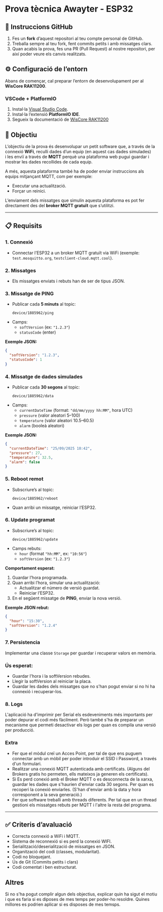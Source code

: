 # Prova tècnica Awayter - ESP32

## 📂 Instruccions GitHub

1. Fes un **fork** d’aquest repositori al teu compte personal de GitHub.
2. Treballa sempre al teu fork, fent commits petits i amb missatges clars.
3. Quan acabis la prova, fes una PR (Pull Request) al nostre repositori, per així poder veure els canvis realitzats.


## ⚙️ Configuració de l’entorn

Abans de començar, cal preparar l’entorn de desenvolupament per al **WisCore RAK11200**.

### VSCode + PlatformIO
1. Instal·la [Visual Studio Code](https://code.visualstudio.com/).
2. Instal·la l’extensió **PlatformIO IDE**.
3. Segueix la documentació de [WisCore RAK11200](https://docs.rakwireless.com/product-categories/wisblock/rak11200/quickstart/)


## 🎯 Objectiu
L’objectiu de la prova és desenvolupar un petit software que, a través de la connexió **WiFi**, reculli dades d’un equip (en aquest cas dades simulades)  
i les enviï a través de **MQTT** perquè una plataforma web pugui guardar i mostrar les dades recollides de cada equip.  

A més, aquesta plataforma també ha de poder enviar instruccions als equips mitjançant MQTT, com per exemple:
- Executar una actualització.
- Forçar un reinici.

L’enviament dels missatges que simulin aquesta plataforma es pot fer directament des del **broker MQTT gratuït** que s’utilitzi.


---

## 📋 Requisits

### 1. Connexió
- Connectar l’ESP32 a un broker MQTT gratuït via WiFi (exemple: `test.mosquitto.org`, `testclient-cloud.mqtt.cool`).

### 2. Missatges
- Els missatges enviats i rebuts han de ser de tipus JSON.

### 3. Missatge de PING
- Publicar cada **5 minuts** al topic:
  ```
  device/1885962/ping
  ```
- Camps:
  - `softVersion` (ex: `"1.2.3"`)
  - `statusCode` (enter)

**Exemple JSON:**
```json
{
  "softVersion": "1.2.3",
  "statusCode": 1
}
```

### 4. Missatge de dades simulades
- Publicar cada **30 segons** al topic:
  ```
  device/1885962/data
  ```
- Camps:
  - `currentDateTime` (format: `"dd/mm/yyyy hh:MM"`, hora UTC)
  - `pressure` (valor aleatori 5–100)
  - `temperature` (valor aleatori 10.5–60.5)
  - `alarm` (booleà aleatori)

**Exemple JSON:**
```json
{
  "currentDateTime": "25/09/2025 10:42",
  "pressure": 27,
  "temperature": 32.5,
  "alarm": false
}
```

### 5. Reboot remot
- Subscriure’s al topic:
  ```
  device/1885962/reboot
  ```
- Quan arribi un missatge, reiniciar l’ESP32.

### 6. Update programat
- Subscriure’s al topic:
  ```
  device/1885962/update
  ```
- Camps rebuts:
  - `hour` (format `"hh:MM"`, ex: `"10:56"`)
  - `softVersion` (ex: `"1.2.3"`)

**Comportament esperat:**
1. Guardar l’hora programada.
2. Quan arribi l’hora, simular una actualització:
   - Actualitzar el número de versió guardat.
   - Reiniciar l’ESP32.
3. En el següent missatge de **PING**, enviar la nova versió.

**Exemple JSON rebut:**
```json
{
  "hour": "15:30",
  "softVersion": "1.2.4"
}
```

### 7. Persistencia
Implementar una classe `Storage` per guardar i recuperar valors en memòria.  

### Ús esperat:
- Guardar l'hora i la softVersion rebudes.
- Llegir la softVersion al reiniciar la placa.
- Guardar les dades dels missatges que no s'han pogut enviar si no hi ha connexió i recuperar-los.

### 8. Logs
L'aplicació ha d'imprimir per Serial els esdeveniments més importants per poder depurar el codi més fàcilment. Però també s'ha de
preparar un mecanisme que permeti desactivar els logs per quan es compila una versió per producció.

### Extra
- Fer que el mòdul creï un Acces Point, per tal de que ens puguem connectar amb un mòbil per poder introduir el SSID i Password, a través d'un formulari.
- Realitzar una conexió MQTT autenticada amb certificats. (Alguns del Brokers gratis ho permeten, ells mateixos ja generen els certificats).
- Si Es perd conexió amb el Broker MQTT o es desconnecta de la xarxa, guardar les dades que s'haurien d'enviar cada 30 segons. Per quan es recoperi la conexió 
  enviarles. (S'han d'enviar amb la data y hora corresponent a la seva generació.)
- Fer que software treballi amb threads diferents. Per tal que en un thread gestioni els missatges rebuts per MQTT i l'altre la resta del programa.

---

## ✅ Criteris d’avaluació
- Correcta connexió a WiFi i MQTT.
- Sistema de reconnexió si es perd la conexió WIFI.
- Serialització/deserialització de missatges en JSON.
- Organització del codi (classes, modularitat).
- Codi no bloquejant.
- Ús de Git (Commits petits i clars)
- Codi comentat i ben estructurat.

## Altres
Si no s'ha pogut complir algun dels objectius, explicar quin ha sigut el motiu i que es faria si es diposes de mes temps per poder-ho resoldre.
Quines millores es podrien aplicar si es disposes de mes temsps.

 

